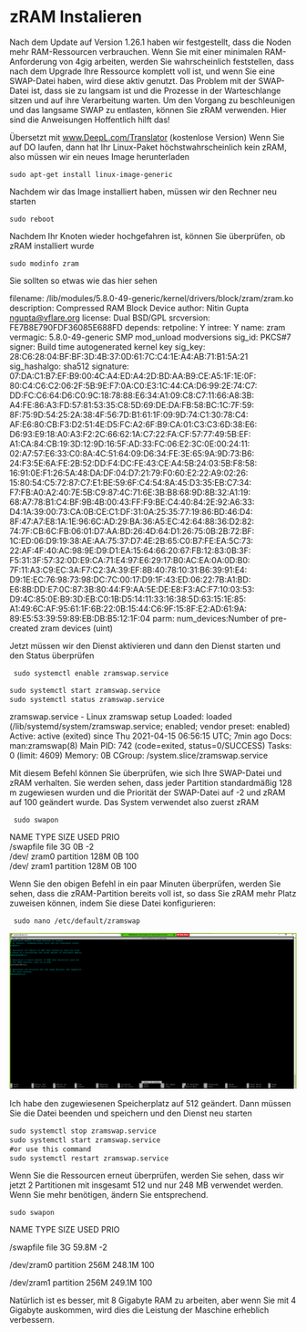 # zRAM Instalieren

Nach dem Update auf Version 1.26.1 haben wir festgestellt, dass die Noden mehr RAM-Ressourcen verbrauchen. Wenn Sie mit einer minimalen RAM-Anforderung von 4gig arbeiten, werden Sie wahrscheinlich feststellen, dass nach dem Upgrade Ihre Ressource komplett voll ist, und wenn Sie eine SWAP-Datei haben, wird diese aktiv genutzt. Das Problem mit der SWAP-Datei ist, dass sie zu langsam ist und die Prozesse in der Warteschlange sitzen und auf ihre Verarbeitung warten. Um den Vorgang zu beschleunigen und das langsame SWAP zu entlasten, können Sie zRAM verwenden. Hier sind die Anweisungen Hoffentlich hilft das!

Übersetzt mit www.DeepL.com/Translator \(kostenlose Version\) Wenn Sie auf DO laufen, dann hat Ihr Linux-Paket höchstwahrscheinlich kein zRAM, also müssen wir ein neues Image herunterladen

```text
sudo apt-get install linux-image-generic
```

Nachdem wir das Image installiert haben, müssen wir den Rechner neu starten

```text
sudo reboot
```

Nachdem Ihr Knoten wieder hochgefahren ist, können Sie überprüfen, ob zRAM installiert wurde

```text
sudo modinfo zram
```

Sie sollten so etwas wie das hier sehen

filename: /lib/modules/5.8.0-49-generic/kernel/drivers/block/zram/zram.ko description: Compressed RAM Block Device author: Nitin Gupta [ngupta@vflare.org](mailto:ngupta@vflare.org) license: Dual BSD/GPL srcversion: FE7B8E790FDF36085E688FD depends: retpoline: Y intree: Y name: zram vermagic: 5.8.0-49-generic SMP mod\_unload modversions sig\_id: PKCS\#7 signer: Build time autogenerated kernel key sig\_key: 28:C6:28:04:BF:BF:3D:4B:37:0D:61:7C:C4:1E:A4:AB:71:B1:5A:21 sig\_hashalgo: sha512 signature: 07:DA:C1:B7:EF:B9:00:4C:A4:ED:A4:2D:BD:AA:B9:CE:A5:1F:1E:0F: 80:C4:C6:C2:06:2F:5B:9E:F7:0A:C0:E3:1C:44:CA:D6:99:2E:74:C7: DD:FC:C6:64:D6:C0:9C:18:78:88:E6:34:A1:09:C8:C7:11:66:A8:3B: A4:FE:86:A3:FD:57:81:53:35:C8:5D:69:DE:DA:FB:58:BC:1C:7F:59: 8F:75:9D:54:25:2A:38:4F:56:7D:B1:61:1F:09:9D:74:C1:30:78:C4: AF:E6:80:CB:F3:D2:51:4E:D5:FC:A2:6F:B9:CA:01:C3:C3:6D:38:E6: D6:93:E9:18:A0:A3:F2:2C:66:62:1A:C7:22:FA:CF:57:77:49:5B:EF: A1:CA:84:CB:19:3D:12:9D:16:5F:AD:33:FC:06:E2:3C:0E:00:24:11: 02:A7:57:E6:33:C0:8A:4C:51:64:09:D6:34:FE:3E:65:9A:9D:73:B6: 24:F3:5E:6A:FE:2B:52:DD:F4:DC:FE:43:CE:A4:5B:24:03:5B:F8:58: 16:91:0E:F1:26:5A:48:DA:DF:04:D7:21:79:F0:60:E2:22:A9:02:26: 15:80:54:C5:72:87:C7:E1:BE:59:6F:C4:54:8A:45:D3:35:EB:C7:34: F7:FB:A0:A2:40:7E:5B:C9:87:4C:71:6E:3B:B8:68:9D:8B:32:A1:19: 68:A7:78:B1:C4:BF:9B:4B:00:43:FF:F9:BE:C4:40:84:2E:92:A6:33: D4:1A:39:00:73:CA:0B:CE:C1:DF:31:0A:25:35:77:19:86:BD:46:D4: 8F:47:A7:E8:1A:1E:96:6C:AD:29:BA:36:A5:EC:42:64:88:36:D2:82: 74:7F:CB:6C:FB:06:01:D7:AA:BD:26:4D:64:D1:26:75:0B:2B:72:BF: 1C:ED:06:D9:19:38:AE:AA:75:37:D7:4E:2B:65:C0:B7:FE:EA:5C:73: 22:AF:4F:40:AC:98:9E:D9:D1:EA:15:64:66:20:67:FB:12:83:0B:3F: F5:31:3F:57:32:0D:E9:CA:71:E4:97:E6:29:17:B0:AC:EA:0A:0D:B0: 7F:11:A3:C9:EC:3A:F7:C2:3A:39:EF:8B:40:78:10:31:B6:39:91:E4: D9:1E:EC:76:98:73:98:DC:7C:00:17:D9:1F:43:ED:06:22:7B:A1:BD: E6:8B:DD:E7:0C:87:3B:80:44:F9:AA:5E:DE:E8:F3:AC:F7:10:03:53: D9:4C:85:0E:B9:3D:EB:C0:1B:D5:14:11:33:16:38:5D:63:15:1E:85: A1:49:6C:AF:95:61:1F:6B:22:0B:15:44:C6:9F:15:8F:E2:AD:61:9A: 89:E5:53:39:59:89:EB:DB:B5:12:1F:04 parm: num\_devices:Number of pre-created zram devices \(uint\)

Jetzt müssen wir den Dienst aktivieren und dann den Dienst starten und den Status überprüfen

```text
 sudo systemctl enable zramswap.service
```



```text
sudo systemctl start zramswap.service
sudo systemctl status zramswap.service
```

zramswap.service - Linux zramswap setup Loaded: loaded \(/lib/systemd/system/zramswap.service; enabled; vendor preset: enabled\) Active: active \(exited\) since Thu 2021-04-15 06:56:15 UTC; 7min ago Docs: man:zramswap\(8\) Main PID: 742 \(code=exited, status=0/SUCCESS\) Tasks: 0 \(limit: 4609\) Memory: 0B CGroup: /system.slice/zramswap.service

Mit diesem Befehl können Sie überprüfen, wie sich Ihre SWAP-Datei und zRAM verhalten. Sie werden sehen, dass jeder Partition standardmäßig 128 m zugewiesen wurden und die Priorität der SWAP-Datei auf -2 und zRAM auf 100 geändert wurde. Das System verwendet also zuerst zRAM

```text
 sudo swapon
```

NAME           TYPE           SIZE            USED          PRIO   
/swapfile        file              3G                0B                -2   
/dev/            zram0  partition 128M    0B              100   
/dev/            zram1  partition 128M    0B               100

Wenn Sie den obigen Befehl in ein paar Minuten überprüfen, werden Sie sehen, dass die zRAM-Partition bereits voll ist, so dass Sie zRAM mehr Platz zuweisen können, indem Sie diese Datei konfigurieren:

```text
 sudo nano /etc/default/zramswap
```

![](.gitbook/assets/image%20%2824%29.png)

Ich habe den zugewiesenen Speicherplatz auf 512 geändert. Dann müssen Sie die Datei beenden und speichern und den Dienst neu starten

```text
sudo systemctl stop zramswap.service
sudo systemctl start zramswap.service
#or use this command
sudo systemctl restart zramswap.service
```

Wenn Sie die Ressourcen erneut überprüfen, werden Sie sehen, dass wir jetzt 2 Partitionen mit insgesamt 512 und nur 248 MB verwendet werden. Wenn Sie mehr benötigen, ändern Sie entsprechend.

```text
sudo swapon
```

NAME           TYPE           SIZE          USED           PRIO 

/swapfile        file                3G           59.8M         -2 

/dev/zram0 partition      256M        248.1M       100 

/dev/zram1 partition       256M       249.1M       100

Natürlich ist es besser, mit 8 Gigabyte RAM zu arbeiten, aber wenn Sie mit 4 Gigabyte auskommen, wird dies die Leistung der Maschine erheblich verbessern.

